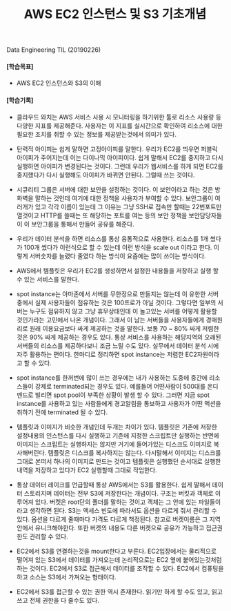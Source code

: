 ﻿---
layout: post
title: "AWS EC2 인스턴스 및 S3 기초개념"
tags: [Data Engineering]
comments: true
---


Data Engineering TIL (20190226)


#### [학습목표]

- AWS EC2 인스턴스와 S3의 이해


#### [학습기록]


- 클라우드 와치는 AWS 서비스 사용 시 모니터링을 하기위한 툴로 리소스 사용량 등 다양한 지표를 제공해준다. 사용자는 이 지표를 실시간으로 확인하여 리소스에 대한 필요한 조치를 취할 수 있는 정보를 제공받는것에서 의미가 있다.


- 탄력적 아이피는 쉽게 말하면 고정아이피를 말한다. 우리가 EC2를 띄우면 퍼블릭 아이피가 주어지는데 이는 다이나믹 아이피이다. 쉽게 말해서 EC2를 중지하고 다시 실행하면 아이피가 변경된다는 것이다. 그런데 우리가 웹서비스를 하게 되면 EC2를 중지했다가 다시 실행해도 아이피가 바뀌면 안된다. 그럴때 쓰는 것이다.


- 시큐리티 그룹은 서버에 대한 보안을 설정하는 것이다. 이 보안이라고 하는 것은 방화벽을 말하는 것인데 여기에 대한 정책을 사용자가 부여할 수 있다. 보안그룹이 여러개가 있고 각각 이름이 있는데 그 이유는 그냥 SSH로 접속만 할때는 22번포트만 열것이고 HTTP를 쓸때는 또 해당하는 포트를 여는 등의 보안 정책을 보안담당자들이 이 보안그룹을 통해서 만들어 공유를 해준다. 


- 우리가 데이터 분석을 하면 리소스를 통상 융통적으로 사용한다. 리소스를 1개 썼다가 100개 썼다가 이런식으로 할 수 있는데 이런 방식을 scale out 이라고 한다. 이렇게 서버숫자를 늘렸다 줄였다 하는 방식이 요즘에는 많이 쓰이는 방식이다. 


- AWS에서 템플릿은 우리가 EC2를 생성하면서 설정한 내용들을 저장하고 실행 할 수 있는 서비스를 말한다. 


- spot instance는 아마존에서 서버를 무한정으로 만들지는 않는데 이 유한한 서버 중에서 실제 사용자들이 점유하는 것은 100프로가 아닐 것이다. 그렇다면 일부의 서버는 누구도 점유하지 않고 그냥 휴무상태인데 이 놀고있는 서버를 어떻게 활용할 것인가라는 고민에서 나온 개념이다. 그래서 이 남는 서버들을 사용자들에게 경매원리로 원래 이용요금보다 싸게 제공하는 것을 말한다. 보통 70 ~ 80% 싸게 저렴한것은 90% 싸게 제공하는 경우도 있다. 통상 서비스를 사용하는 해당지역의 오래된 서버들의 리소스를 제공하다보니 조금 느릴 수도 있다. 실무에서 데이터 분석 시에 자주 활용하는 편이다. 한마디로 정리하면 spot instance는 저렴한 EC2자원이라고 할 수 있다.


- spot instance를 한꺼번에 많이 쓰는 경우에는 내가 사용하는 도중에 중간에 리소스들이 강제로 terminated되는 경우도 있다. 예를들어 어떤사람이 500대를 온디멘드로 빌리면 spot pool이 부족한 상황이 발생 할 수 있다. 그러면 지금 spot instance를 사용하고 있는 사람들에게 경고알림을 통보하고 사용자가 어떤 액션을 취하기 전에 terminated 될 수 있다.


- 템플릿과 이미지가 비슷한 개념인데 두개는 차이가 있다. 템플릿은 기존에 저장한 설정내용의 인스턴스를 다시 실행하고 기존에 지정한 스크립트만 실행하는 반면에 이미지는 스크립트는 실행하지는 않지만 거기에 들어가있는 디스크도 이미지로 복사해버린다. 템플릿은 디스크를 복사하지는 않는다. 다시말해서 이미지는 디스크를 그대로 본떠서 하나의 이미지로 만드는 것이고 템플릿은 실행했던 순서대로 실행한 내역을 저장하고 있다가 EC2 실행할때 그대로 작업한다.


- 통상 데이터 레이크를 언급할때 통상 AWS에서는 S3를 활용한다. 쉽게 말해서 데이터 스토리지며 데이터는 전부 S3에 저장한다는 개념이다. 구조는 버킷과 객체로 이루어져 있다. 버켓은 root단의 폴더를 말하는 것이고 객체는 그 안에 있는 파일들이라고 생각하면 된다. S3는 액세스 빈도에 따라서도 옵션을 다르게 줘서 관리할 수 있다. 옵션을 다르게 줄때마다 가격도 다르게 책정된다. 참고로 버켓이름은 그 지역안에서 유니크해야한다. 또한 버켓의 내용도 다른 버켓으로 공유가 가능하고 접근권한도 관리할 수 있다.


- EC2에서 S3를 연결하는것을 mount한다고 부른다. EC2입장에서는 물리적으로 떨어져 있는 S3에서 데이터를 가져오는데 논리적으로는 EC2 옆에 붙어있는것처럼 하는 것이다. EC2에서 S3로 접근해서 데이터를 조작할 수 있다. EC2에서 컴퓨팅을 하고 소스는 S3에서 가져오는 형태이다. 


- EC2에서 S3를 접근할 수 있는 권한 역시 존재한다. 읽기만 하게 할 수도 있고, 읽고 쓰고 전체 권한을 다 줄수도 있다.
